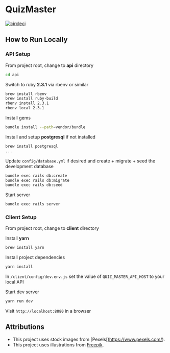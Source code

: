 # QuizMaster

[![circleci](https://circleci.com/gh/fuefw/quiz_master.svg?style=shield)](https://circleci.com/gh/fuefw/quiz_master/)

## How to Run Locally

### API Setup

From project root, change to **api** directory

```bash
cd api
```

Switch to ruby **2.3.1** via rbenv or similar

```bash
brew install rbenv
brew install ruby-build
rbenv install 2.3.1
rbenv local 2.3.1
```

Install gems

```bash
bundle install --path=vendor/bundle
```

Install and setup **postgresql** if not installed

```bash
brew install postgresql
...
```

Update `config/database.yml` if desired and create + migrate + seed the development database

```bash
bundle exec rails db:create
bundle exec rails db:migrate
bundle exec rails db:seed
```

Start server

```bash
bundle exec rails server
```

### Client Setup

From project root, change to **client** directory

Install **yarn**

```bash
brew install yarn
```

Install project dependencies

```bash
yarn install
```

In `/client/config/dev.env.js` set the value of `QUIZ_MASTER_API_HOST` to your local API

Start dev server
```bash
yarn run dev
```

Visit `http://localhost:8080` in a browser

## Attributions

* This project uses stock images from [Pexels[(https://www.pexels.com/).
* This project uses illustrations from [Freepik](http://www.freepik.com/).
